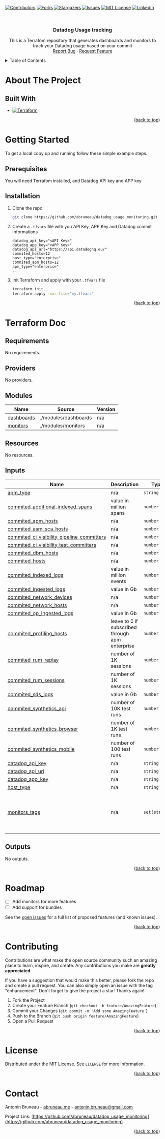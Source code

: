 <!-- Improved compatibility of back to top link: See: https://github.com/othneildrew/Best-README-Template/pull/73 -->
<a name="readme-top"></a>
<!--
*** Thanks for checking out the Best-README-Template. If you have a suggestion
*** that would make this better, please fork the repo and create a pull request
*** or simply open an issue with the tag "enhancement".
*** Don't forget to give the project a star!
*** Thanks again! Now go create something AMAZING! :D
-->



<!-- PROJECT SHIELDS -->
<!--
*** I'm using markdown "reference style" links for readability.
*** Reference links are enclosed in brackets [ ] instead of parentheses ( ).
*** See the bottom of this document for the declaration of the reference variables
*** for contributors-url, forks-url, etc. This is an optional, concise syntax you may use.
*** https://www.markdownguide.org/basic-syntax/#reference-style-links
-->
[![Contributors][contributors-shield]][contributors-url]
[![Forks][forks-shield]][forks-url]
[![Stargazers][stars-shield]][stars-url]
[![Issues][issues-shield]][issues-url]
[![MIT License][license-shield]][license-url]
[![LinkedIn][linkedin-shield]][linkedin-url]



<!-- PROJECT LOGO -->
<br />
<div align="center">

<h3 align="center">Datadog Usage tracking</h3>

  <p align="center">
    This is a Terrafom repository that generates dashboards and monitors to track your Datadog usage based on your commit
    <br />
    <a href="https://github.com/abruneau/datadog_usage_monitoring/issues/new?labels=bug&template=bug-report---.md">Report Bug</a>
    ·
    <a href="https://github.com/abruneau/datadog_usage_monitoring/issues/new?labels=enhancement&template=feature-request---.md">Request Feature</a>
  </p>
</div>



<!-- TABLE OF CONTENTS -->
<details>
  <summary>Table of Contents</summary>
  <ol>
    <li>
      <a href="#about-the-project">About The Project</a>
      <ul>
        <li><a href="#built-with">Built With</a></li>
      </ul>
    </li>
    <li>
      <a href="#getting-started">Getting Started</a>
      <ul>
        <li><a href="#prerequisites">Prerequisites</a></li>
        <li><a href="#installation">Installation</a></li>
      </ul>
    </li>
    <li><a href="#terraform-doc">Terraform Doc</a></li>
    <li><a href="#roadmap">Roadmap</a></li>
    <li><a href="#contributing">Contributing</a></li>
    <li><a href="#license">License</a></li>
    <li><a href="#contact">Contact</a></li>
  </ol>
</details>



<!-- ABOUT THE PROJECT -->
# About The Project

## Built With

* [![Terraform][Terraform.io]][Terraform-url]

<p align="right">(<a href="#readme-top">back to top</a>)</p>



<!-- GETTING STARTED -->
# Getting Started

To get a local copy up and running follow these simple example steps.

## Prerequisites

You will need Terrafom installed, and Datadog API key and APP key

## Installation

1. Clone the repo
   ```sh
   git clone https://github.com/abruneau/datadog_usage_monitoring.git
   ```
2. Create a `.tfvars` file with you API Key, APP Key and Datadog commit informations
   ```
   datadog_api_key="<API Key>"
   datadog_app_key="<APP Key>"
   datadog_api_url="https://api.datadoghq.eu/"
   commited_hosts=12
   host_type="enterprise"
   commited_apm_hosts=12
   apm_type="enterprise"
   ...
   ```
3. Init Terraform and apply with your `.tfvars` file
   ```bash
   terraform init
   terraform apply -var-file="my.tfvars"
   ```

<p align="right">(<a href="#readme-top">back to top</a>)</p>

# Terraform Doc

<!-- BEGIN_TF_DOCS -->
## Requirements

No requirements.

## Providers

No providers.

## Modules

| Name | Source | Version |
|------|--------|---------|
| <a name="module_dashboards"></a> [dashboards](#module\_dashboards) | ./modules/dashboards | n/a |
| <a name="module_monitors"></a> [monitors](#module\_monitors) | ./modules/monitors | n/a |

## Resources

No resources.

## Inputs

| Name | Description | Type | Default | Required |
|------|-------------|------|---------|:--------:|
| <a name="input_apm_type"></a> [apm\_type](#input\_apm\_type) | n/a | `string` | `"standard"` | no |
| <a name="input_commited_additional_indexed_spans"></a> [commited\_additional\_indexed\_spans](#input\_commited\_additional\_indexed\_spans) | value in million spans | `number` | `0` | no |
| <a name="input_commited_apm_hosts"></a> [commited\_apm\_hosts](#input\_commited\_apm\_hosts) | n/a | `number` | `0` | no |
| <a name="input_commited_asm_sca_hosts"></a> [commited\_asm\_sca\_hosts](#input\_commited\_asm\_sca\_hosts) | n/a | `number` | `0` | no |
| <a name="input_commited_ci_visibility_pipeline_committers"></a> [commited\_ci\_visibility\_pipeline\_committers](#input\_commited\_ci\_visibility\_pipeline\_committers) | n/a | `number` | `0` | no |
| <a name="input_commited_ci_visibility_test_committers"></a> [commited\_ci\_visibility\_test\_committers](#input\_commited\_ci\_visibility\_test\_committers) | n/a | `number` | `0` | no |
| <a name="input_commited_dbm_hosts"></a> [commited\_dbm\_hosts](#input\_commited\_dbm\_hosts) | n/a | `number` | `0` | no |
| <a name="input_commited_hosts"></a> [commited\_hosts](#input\_commited\_hosts) | n/a | `number` | `0` | no |
| <a name="input_commited_indexed_logs"></a> [commited\_indexed\_logs](#input\_commited\_indexed\_logs) | value in million events | `number` | `0` | no |
| <a name="input_commited_ingested_logs"></a> [commited\_ingested\_logs](#input\_commited\_ingested\_logs) | value in Gb | `number` | `0` | no |
| <a name="input_commited_network_devices"></a> [commited\_network\_devices](#input\_commited\_network\_devices) | n/a | `number` | `0` | no |
| <a name="input_commited_network_hosts"></a> [commited\_network\_hosts](#input\_commited\_network\_hosts) | n/a | `number` | `0` | no |
| <a name="input_commited_op_ingested_logs"></a> [commited\_op\_ingested\_logs](#input\_commited\_op\_ingested\_logs) | value in Gb | `number` | `0` | no |
| <a name="input_commited_profiling_hosts"></a> [commited\_profiling\_hosts](#input\_commited\_profiling\_hosts) | leave to 0 if subscribed through apm enterprise | `number` | `0` | no |
| <a name="input_commited_rum_replay"></a> [commited\_rum\_replay](#input\_commited\_rum\_replay) | number of 1K sessions | `number` | `0` | no |
| <a name="input_commited_rum_sessions"></a> [commited\_rum\_sessions](#input\_commited\_rum\_sessions) | number of 1K sessions | `number` | `0` | no |
| <a name="input_commited_sds_logs"></a> [commited\_sds\_logs](#input\_commited\_sds\_logs) | value in Gb | `number` | `0` | no |
| <a name="input_commited_synthetics_api"></a> [commited\_synthetics\_api](#input\_commited\_synthetics\_api) | number of 10K test runs | `number` | `0` | no |
| <a name="input_commited_synthetics_browser"></a> [commited\_synthetics\_browser](#input\_commited\_synthetics\_browser) | number of 1K test runs | `number` | `0` | no |
| <a name="input_commited_synthetics_mobile"></a> [commited\_synthetics\_mobile](#input\_commited\_synthetics\_mobile) | number of 100 test runs | `number` | `0` | no |
| <a name="input_datadog_api_key"></a> [datadog\_api\_key](#input\_datadog\_api\_key) | n/a | `string` | n/a | yes |
| <a name="input_datadog_api_url"></a> [datadog\_api\_url](#input\_datadog\_api\_url) | n/a | `string` | `"https://api.datadoghq.com/"` | no |
| <a name="input_datadog_app_key"></a> [datadog\_app\_key](#input\_datadog\_app\_key) | n/a | `string` | n/a | yes |
| <a name="input_host_type"></a> [host\_type](#input\_host\_type) | n/a | `string` | `"pro"` | no |
| <a name="input_monitors_tags"></a> [monitors\_tags](#input\_monitors\_tags) | n/a | `set(string)` | <pre>[<br>  "service:datadog_usage",<br>  "terraform:true",<br>  "team:datadog_support",<br>  "env:usage"<br>]</pre> | no |

## Outputs

No outputs.
<!-- END_TF_DOCS -->    
<p align="right">(<a href="#readme-top">back to top</a>)</p>

<!-- ROADMAP -->
# Roadmap

- [ ] Add monitors for more features
- [ ] Add support for bundles

See the [open issues](https://github.com/abruneau/datadog_usage_monitoring/issues) for a full list of proposed features (and known issues).

<p align="right">(<a href="#readme-top">back to top</a>)</p>

<!-- CONTRIBUTING -->
# Contributing

Contributions are what make the open source community such an amazing place to learn, inspire, and create. Any contributions you make are **greatly appreciated**.

If you have a suggestion that would make this better, please fork the repo and create a pull request. You can also simply open an issue with the tag "enhancement".
Don't forget to give the project a star! Thanks again!

1. Fork the Project
2. Create your Feature Branch (`git checkout -b feature/AmazingFeature`)
3. Commit your Changes (`git commit -m 'Add some AmazingFeature'`)
4. Push to the Branch (`git push origin feature/AmazingFeature`)
5. Open a Pull Request

<p align="right">(<a href="#readme-top">back to top</a>)</p>


<!-- LICENSE -->
# License

Distributed under the MIT License. See `LICENSE` for more information.

<p align="right">(<a href="#readme-top">back to top</a>)</p>

<!-- CONTACT -->
# Contact

Antonin Bruneau - [abruneau.me](https://abruneau.me) - antonin.bruneau@gmail.com

Project Link: [https://github.com/abruneau/datadog_usage_monitoring](https://github.com/abruneau/datadog_usage_monitoring)

<p align="right">(<a href="#readme-top">back to top</a>)</p>



<!-- MARKDOWN LINKS & IMAGES -->
<!-- https://www.markdownguide.org/basic-syntax/#reference-style-links -->
[contributors-shield]: https://img.shields.io/github/contributors/abruneau/datadog_usage_monitoring.svg?style=for-the-badge
[contributors-url]: https://github.com/abruneau/datadog_usage_monitoring/graphs/contributors
[forks-shield]: https://img.shields.io/github/forks/abruneau/datadog_usage_monitoring.svg?style=for-the-badge
[forks-url]: https://github.com/abruneau/datadog_usage_monitoring/network/members
[stars-shield]: https://img.shields.io/github/stars/abruneau/datadog_usage_monitoring.svg?style=for-the-badge
[stars-url]: https://github.com/abruneau/datadog_usage_monitoring/stargazers
[issues-shield]: https://img.shields.io/github/issues/abruneau/datadog_usage_monitoring.svg?style=for-the-badge
[issues-url]: https://github.com/abruneau/datadog_usage_monitoring/issues
[license-shield]: https://img.shields.io/github/license/abruneau/datadog_usage_monitoring.svg?style=for-the-badge
[license-url]: https://github.com/abruneau/datadog_usage_monitoring/blob/master/LICENSE
[linkedin-shield]: https://img.shields.io/badge/-LinkedIn-black.svg?style=for-the-badge&logo=linkedin&colorB=555
[linkedin-url]: https://linkedin.com/in/antoninbruneau
[Terraform.io]: https://img.shields.io/badge/terraform-7B42BC?logo=terraform&logoColor=white&style=for-the-badge
[Terraform-url]: https://terraform.io